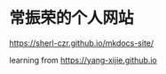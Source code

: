# 常振荣的个人网站

<https://sherl-czr.github.io/mkdocs-site/>

learning from <https://yang-xijie.github.io>
